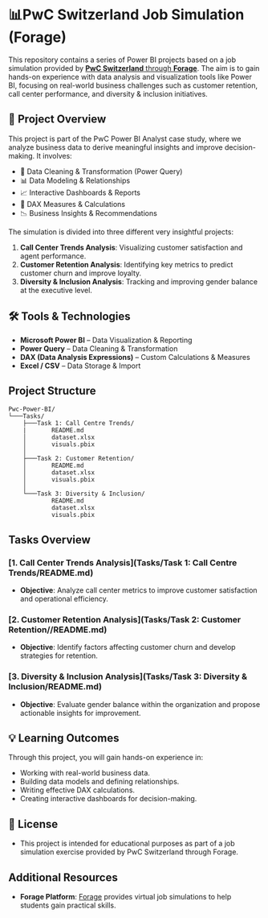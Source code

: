 #  📊PwC Switzerland Job Simulation (Forage)

This repository contains a series of Power BI projects based on a job simulation provided by [**PwC Switzerland** through **Forage**](https://www.theforage.com/simulations/pwc-ch/power-bi-cqxg). The aim is to gain hands-on experience with data analysis and visualization tools like Power BI, focusing on real-world business challenges such as customer retention, call center performance, and diversity & inclusion initiatives.

## 🚀 Project Overview

This project is part of the PwC Power BI Analyst case study, where we analyze business data to derive meaningful insights and improve decision-making. It involves:

- 📌 Data Cleaning & Transformation (Power Query)
- 📊 Data Modeling & Relationships
- 📈 Interactive Dashboards & Reports
- 📎 DAX Measures & Calculations
- 📉 Business Insights & Recommendations

The simulation is divided into three different very insightful projects:
1. **Call Center Trends Analysis**: Visualizing customer satisfaction and agent performance.
2. **Customer Retention Analysis**: Identifying key metrics to predict customer churn and improve loyalty.
3. **Diversity & Inclusion Analysis**: Tracking and improving gender balance at the executive level.


## 🛠 Tools & Technologies

- **Microsoft Power BI** – Data Visualization & Reporting
- **Power Query** – Data Cleaning & Transformation
- **DAX (Data Analysis Expressions)** – Custom Calculations & Measures
- **Excel / CSV** – Data Storage & Import


## Project Structure

```plaintext
Pwc-Power-BI/
└───Tasks/
    ├───Task 1: Call Centre Trends/
    |       README.md
    │       dataset.xlsx
    │       visuals.pbix
    │
    ├───Task 2: Customer Retention/
    │       README.md
    │       dataset.xlsx
    │       visuals.pbix
    │
    └───Task 3: Diversity & Inclusion/
            README.md
            dataset.xlsx
            visuals.pbix
```


## Tasks Overview

### [1. Call Center Trends Analysis](Tasks/Task 1: Call Centre Trends/README.md)

- **Objective**: Analyze call center metrics to improve customer satisfaction and operational efficiency.

### [2. Customer Retention Analysis](Tasks/Task 2: Customer Retention//README.md)

- **Objective**: Identify factors affecting customer churn and develop strategies for retention.

### [3. Diversity & Inclusion Analysis](Tasks/Task 3: Diversity & Inclusion/README.md)

- **Objective**: Evaluate gender balance within the organization and propose actionable insights for improvement.

 ## 💡 Learning Outcomes

Through this project, you will gain hands-on experience in:
- Working with real-world business data.
- Building data models and defining relationships.
- Writing effective DAX calculations.
- Creating interactive dashboards for decision-making.

## 📜 License

- This project is intended for educational purposes as part of a job simulation exercise provided by PwC Switzerland through Forage.

## Additional Resources

- **Forage Platform**: [Forage](https://www.theforage.com/) provides virtual job simulations to help students gain practical skills.
